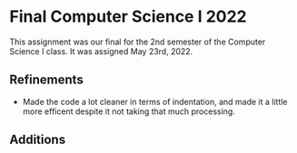 # Final Computer Science I 2022
This assignment was our final for the 2nd semester of the Computer Science I class. It was assigned May 23rd, 2022.

## Refinements
- Made the code a lot cleaner in terms of indentation, and made it a little more efficent despite it not taking that much processing. 

## Additions
